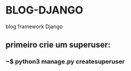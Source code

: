 # BLOG-DJANGO
blog framework Django

## primeiro crie um superuser:

### ~$ python3 manage.py createsuperuser
